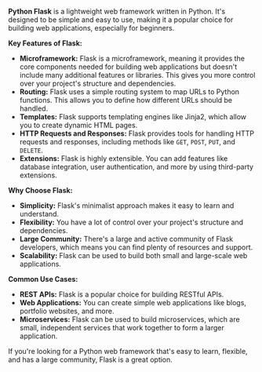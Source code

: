 
**Python Flask** is a lightweight web framework written in Python. 
It's designed to be simple and easy to use, 
making it a popular choice for building web applications, especially for beginners.

**Key Features of Flask:**

- **Microframework:** Flask is a microframework, meaning it provides the core components needed for building web applications but doesn't include many additional features or libraries. This gives you more control over your project's structure and dependencies.
- **Routing:** Flask uses a simple routing system to map URLs to Python functions. This allows you to define how different URLs should be handled.
- **Templates:** Flask supports templating engines like Jinja2, which allow you to create dynamic HTML pages.
- **HTTP Requests and Responses:** Flask provides tools for handling HTTP requests and responses, including methods like `GET`, `POST`, `PUT`, and `DELETE`.
- **Extensions:** Flask is highly extensible. You can add features like database integration, user authentication, and more by using third-party extensions.

**Why Choose Flask:**

- **Simplicity:** Flask's minimalist approach makes it easy to learn and understand.
- **Flexibility:** You have a lot of control over your project's structure and dependencies.
- **Large Community:** There's a large and active community of Flask developers, which means you can find plenty of resources and support.
- **Scalability:** Flask can be used to build both small and large-scale web applications.

**Common Use Cases:**

- **REST APIs:** Flask is a popular choice for building RESTful APIs.
- **Web Applications:** You can create simple web applications like blogs, portfolio websites, and more.
- **Microservices:** Flask can be used to build microservices, which are small, independent services that work together to form a larger application.

If you're looking for a Python web framework that's easy to learn, flexible, and has a large community, Flask is a great option.

